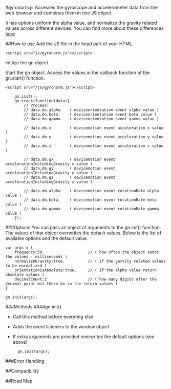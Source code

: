 #gyronorm.js
Accesses the gyroscope and accelerometer data from the web browser and combines them in one JS object.

It has options uniform the alpha value, and normalize the gravity related values across different devices. You can find more about these differences [here](http://dorukeker.com/know-thy-gyroscope-and-js-part-ii/)

##How to use
Add the JS file in the head part of your HTML

	<script src="js/gyronorm.js"></script>

Initiize the gn object

Start the gn object. Access the values in the callback function of the gn.start() function.

	<script src="/js/gyronorm.js"></script>
	
    	gn.init();
    	gn.track(function(data){
    		// Process:
			// data.do.alpha	( deviceorientation event alpha value )
			// data.do.beta		( deviceorientation event beta value )
			// data.do.gamma	( deviceorientation event gamma value )
		
			// data.dm.x		( devicemotion event acceleration x value )
			// data.dm.y		( devicemotion event acceleration y value )
			// data.dm.z		( devicemotion event acceleration z value )
		
			// data.dm.gx		( devicemotion event accelerationIncludingGravity x value )
			// data.dm.gy		( devicemotion event accelerationIncludingGravity y value )
			// data.dm.gz		( devicemotion event accelerationIncludingGravity z value )
			
			// data.dm.alpha	( devicemotion event rotationRate alpha value )
			// data.dm.beta		( devicemotion event rotationRate beta value )
			// data.dm.gamma	( devicemotion event rotationRate gamma value )
		});
	
###Options
You can pass an object of arguments to the gn.init() function. The values of that object overwrites the default values. Below is the list of available options and the default value.

	var args = {
		frequency:50,					// ( how often the object sends the values - milliseconds )
		normalizeGravity:true,			// ( if the garvity related values to be normalized )
		orientationIsAbsolute:true,		// ( if the alpha value return absolute values )
		decimalCount:2					// ( how many digits after the decimal point wil there be in the return values )
	}
	
	gn.init(args);

###Methods
####gn.init()
- Call this method before everyting else
- Adds the event listeners to the window object
- If extra argumnets are provided overwrites the default options (see above)

		gn.init(args);

###Error Handling

##Compatibility

##Road Map
